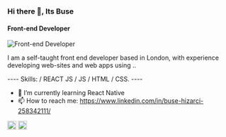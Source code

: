 ### Hi there 👋, Its Buse
#### Front-end Developer
![Front-end Developer](https://medium.com/@bhzrc?source=user_profile----------------------------------------)

I am a self-taught front end developer based in London, with experience developing web-sites and web apps using .. 

 ----    Skills: / REACT JS / JS / HTML / CSS. ----

- 🌱 I’m currently learning React Native 
- 📫 How to reach me: https://www.linkedin.com/in/buse-hizarci-258342111/ 


[<img src='https://cdn.jsdelivr.net/npm/simple-icons@3.0.1/icons/linkedin.svg' alt='linkedin' height='20'>](https://www.linkedin.com/in/https://www.linkedin.com/in/buse-hizarci-258342111//)  [<img src='https://cdn.jsdelivr.net/npm/simple-icons@3.0.1/icons/icloud.svg' alt='website' height='20'>](www.busehizarci.com)  

